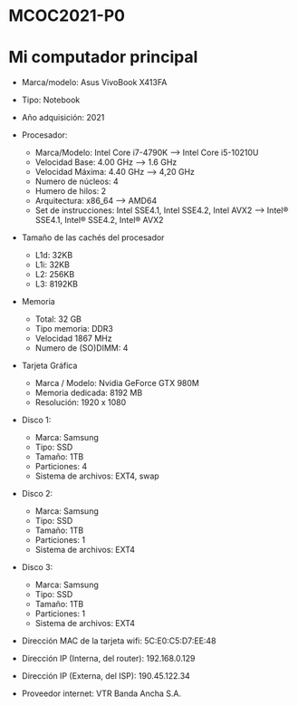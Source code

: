 # MCOC2021-P0

# Mi computador principal

* Marca/modelo: Asus VivoBook X413FA
* Tipo: Notebook
* Año adquisición: 2021
* Procesador:
  * Marca/Modelo: Intel Core i7-4790K --> Intel Core i5-10210U
  * Velocidad Base: 4.00 GHz --> 1.6 GHz
  * Velocidad Máxima: 4.40 GHz --> 4,20 GHz
  * Numero de núcleos: 4 
  * Humero de hilos: 2
  * Arquitectura: x86_64 --> AMD64
  * Set de instrucciones: Intel SSE4.1, Intel SSE4.2, Intel AVX2 --> Intel® SSE4.1, Intel® SSE4.2, Intel® AVX2
* Tamaño de las cachés del procesador
  * L1d: 32KB
  * L1i: 32KB
  * L2: 256KB
  * L3: 8192KB
* Memoria 
  * Total: 32 GB
  * Tipo memoria: DDR3
  * Velocidad 1867 MHz
  * Numero de (SO)DIMM: 4
* Tarjeta Gráfica
  * Marca / Modelo: Nvidia GeForce GTX 980M
  * Memoria dedicada: 8192 MB
  * Resolución: 1920 x 1080
* Disco 1: 
  * Marca: Samsung
  * Tipo: SSD
  * Tamaño: 1TB
  * Particiones: 4
  * Sistema de archivos: EXT4, swap
* Disco 2: 
  * Marca: Samsung
  * Tipo: SSD
  * Tamaño: 1TB
  * Particiones: 1
  * Sistema de archivos: EXT4
* Disco 3: 
  * Marca: Samsung
  * Tipo: SSD
  * Tamaño: 1TB
  * Particiones: 1
  * Sistema de archivos: EXT4
  
* Dirección MAC de la tarjeta wifi: 5C:E0:C5:D7:EE:48 
* Dirección IP (Interna, del router): 192.168.0.129
* Dirección IP (Externa, del ISP): 190.45.122.34
* Proveedor internet: VTR Banda Ancha S.A.




